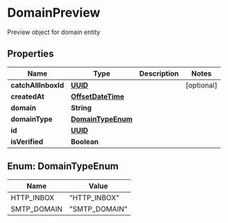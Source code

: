 

# DomainPreview

Preview object for domain entity
## Properties

Name | Type | Description | Notes
------------ | ------------- | ------------- | -------------
**catchAllInboxId** | [**UUID**](UUID) |  |  [optional]
**createdAt** | [**OffsetDateTime**](OffsetDateTime) |  | 
**domain** | **String** |  | 
**domainType** | [**DomainTypeEnum**](#DomainTypeEnum) |  | 
**id** | [**UUID**](UUID) |  | 
**isVerified** | **Boolean** |  | 



## Enum: DomainTypeEnum

Name | Value
---- | -----
HTTP_INBOX | &quot;HTTP_INBOX&quot;
SMTP_DOMAIN | &quot;SMTP_DOMAIN&quot;



